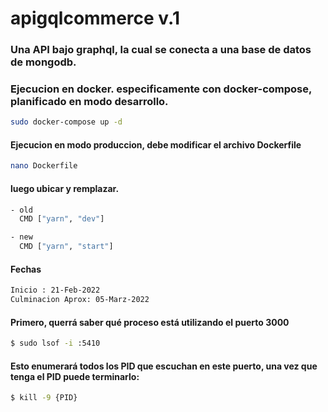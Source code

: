 # apigqlcommerce v.1

### Una API bajo graphql, la cual se conecta a una base de datos de mongodb.

### Ejecucion en docker. especificamente con docker-compose, planificado en modo desarrollo.

```bash
sudo docker-compose up -d
```

#### Ejecucion en modo produccion, debe modificar el archivo Dockerfile

```bash
nano Dockerfile
```

#### luego ubicar y remplazar.

```bash
- old
  CMD ["yarn", "dev"]

- new
  CMD ["yarn", "start"]
```

#### Fechas

```bash
Inicio : 21-Feb-2022
Culminacion Aprox: 05-Marz-2022
```

#### Primero, querrá saber qué proceso está utilizando el puerto 3000

```bash
$ sudo lsof -i :5410
```

#### Esto enumerará todos los PID que escuchan en este puerto, una vez que tenga el PID puede terminarlo:

```bash
$ kill -9 {PID}
```
